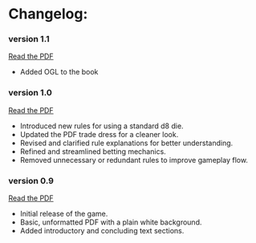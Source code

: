 # Changelog:

### version 1.1
[Read the PDF](https://drive.google.com/file/d/1fygm5fvkdaZaaKEUEAqRW4-ITZtXnt14/view?usp=drive_link)
- Added OGL to the book

### version 1.0
[Read the PDF](https://drive.google.com/file/d/1G0nM2aB_hByj_HsblBbdwHXjIQgcL9KI/view?usp=drive_link)
- Introduced new rules for using a standard d8 die.
- Updated the PDF trade dress for a cleaner look.
- Revised and clarified rule explanations for better understanding.
- Refined and streamlined betting mechanics.
- Removed unnecessary or redundant rules to improve gameplay flow.

### version 0.9
[Read the PDF](https://drive.google.com/file/d/1x_knbgl3VvliDPNPxn-y2BoYpWA7YVWn/view?usp=drive_link)
- Initial release of the game.
- Basic, unformatted PDF with a plain white background.
- Added introductory and concluding text sections.
